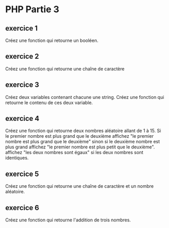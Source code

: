 # PHP Partie 3

## exercice 1

Créez une fonction qui retourne un booléen.

## exercice 2

Créez une fonction qui retourne une chaîne de caractère

## exercice 3

Créez deux variables contenant chacune une string. Créez une fonction qui retourne le contenu de ces deux variable.

## exercice 4

Créez une fonction qui retourne deux nombres aléatoire allant de 1 à 15. Si le premier nombre est plus grand que le deuxième affichez "le premier nombre est plus grand que le deuxième" sinon si le deuxième nombre est plus grand affichez "le premier nombre est plus petit que le deuxième". affichez "les deux nombres sont égaux" si les deux nombres sont identiques.

## exercice 5

Créez une fonction qui retourne une chaîne de caractère et un nombre aléatoire.

## exercice 6

Créez une fonction qui retourne l'addition de trois nombres.